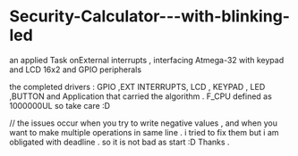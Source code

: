 # Security-Calculator---with-blinking-led
an applied Task onExternal  interrupts , interfacing Atmega-32 with keypad and LCD 16x2 and GPIO peripherals 

the completed drivers  : GPIO ,EXT INTERRUPTS, LCD , KEYPAD , LED ,BUTTON 
and Application that carried the algorithm .
F_CPU  defined as 1000000UL so take care :D

// the issues occur when you try to write negative values , and when you want to make multiple operations in same line .
 i tried to fix them but i am obligated with deadline . so it is not bad as start :D 
 Thanks .
